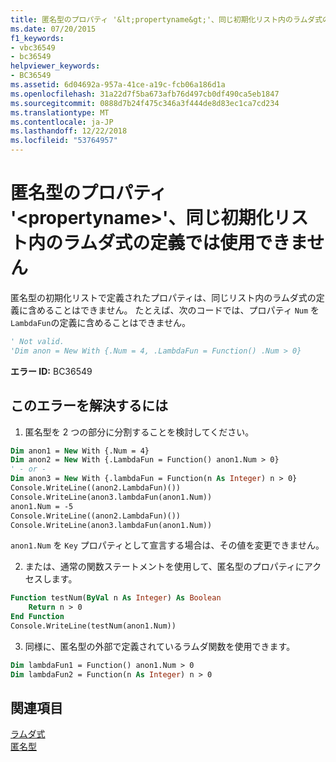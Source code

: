 ```yaml
---
title: 匿名型のプロパティ '&lt;propertyname&gt;'、同じ初期化リスト内のラムダ式の定義では使用できません
ms.date: 07/20/2015
f1_keywords:
- vbc36549
- bc36549
helpviewer_keywords:
- BC36549
ms.assetid: 6d04692a-957a-41ce-a19c-fcb06a186d1a
ms.openlocfilehash: 31a22d7f5ba673afb76d497cb0df490ca5eb1847
ms.sourcegitcommit: 0888d7b24f475c346a3f444de8d83ec1ca7cd234
ms.translationtype: MT
ms.contentlocale: ja-JP
ms.lasthandoff: 12/22/2018
ms.locfileid: "53764957"
---
```

# <a name="anonymous-type-property-ltpropertynamegt-cannot-be-used-in-the-definition-of-a-lambda-expression-within-the-same-initialization-list"></a>匿名型のプロパティ '&lt;propertyname&gt;'、同じ初期化リスト内のラムダ式の定義では使用できません
匿名型の初期化リストで定義されたプロパティは、同じリスト内のラムダ式の定義に含めることはできません。 たとえば、次のコードでは、プロパティ `Num` を `LambdaFun`の定義に含めることはできません。  
  
```vb  
' Not valid.  
'Dim anon = New With {.Num = 4, .LambdaFun = Function() .Num > 0}  
```  
  
 **エラー ID:** BC36549  

## <a name="to-correct-this-error"></a>このエラーを解決するには  
  
1.  匿名型を 2 つの部分に分割することを検討してください。  
  
```vb  
Dim anon1 = New With {.Num = 4}  
Dim anon2 = New With {.LambdaFun = Function() anon1.Num > 0}  
' - or -  
Dim anon3 = New With {.lambdaFun = Function(n As Integer) n > 0}  
Console.WriteLine((anon2.LambdaFun)())  
Console.WriteLine(anon3.lambdaFun(anon1.Num))  
anon1.Num = -5  
Console.WriteLine((anon2.LambdaFun)())  
Console.WriteLine(anon3.lambdaFun(anon1.Num))  
```  
  
`anon1.Num` を `Key` プロパティとして宣言する場合は、その値を変更できません。  
  
2.  または、通常の関数ステートメントを使用して、匿名型のプロパティにアクセスします。  
  
```vb  
Function testNum(ByVal n As Integer) As Boolean  
    Return n > 0  
End Function  
Console.WriteLine(testNum(anon1.Num))  
```  
  
3.  同様に、匿名型の外部で定義されているラムダ関数を使用できます。  
  
```vb  
Dim lambdaFun1 = Function() anon1.Num > 0  
Dim lambdaFun2 = Function(n As Integer) n > 0  
```  
  
## <a name="see-also"></a>関連項目  
 [ラムダ式](../../visual-basic/programming-guide/language-features/procedures/lambda-expressions.md)  
 [匿名型](../../visual-basic/programming-guide/language-features/objects-and-classes/anonymous-types.md)
